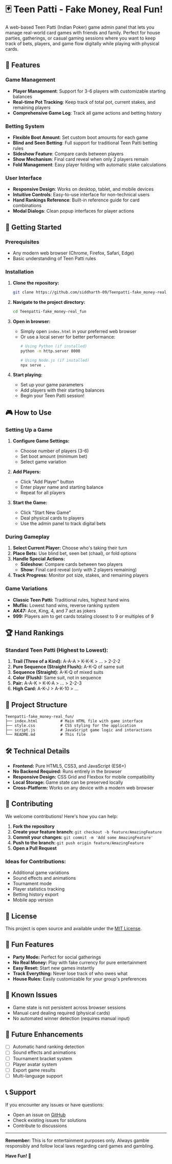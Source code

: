 # 🃏 Teen Patti - Fake Money, Real Fun!

A web-based Teen Patti (Indian Poker) game admin panel that lets you manage real-world card games with friends and family. Perfect for house parties, gatherings, or casual gaming sessions where you want to keep track of bets, players, and game flow digitally while playing with physical cards.

## 🎯 Features

### Game Management
- **Player Management**: Support for 3-6 players with customizable starting balances
- **Real-time Pot Tracking**: Keep track of total pot, current stakes, and remaining players
- **Comprehensive Game Log**: Track all game actions and betting history

### Betting System
- **Flexible Boot Amount**: Set custom boot amounts for each game
- **Blind and Seen Betting**: Full support for traditional Teen Patti betting rules
- **Sideshow Feature**: Compare cards between players
- **Show Mechanism**: Final card reveal when only 2 players remain
- **Fold Management**: Easy player folding with automatic stake calculations

### User Interface
- **Responsive Design**: Works on desktop, tablet, and mobile devices
- **Intuitive Controls**: Easy-to-use interface for non-technical users
- **Hand Rankings Reference**: Built-in reference guide for card combinations
- **Modal Dialogs**: Clean popup interfaces for player actions

## 🚀 Getting Started

### Prerequisites
- Any modern web browser (Chrome, Firefox, Safari, Edge)
- Basic understanding of Teen Patti rules

### Installation

1. **Clone the repository:**
   ```bash
   git clone https://github.com/siddharth-09/Teenpatti-fake_money-real_fun.git
   ```

2. **Navigate to the project directory:**
   ```bash
   cd Teenpatti-fake_money-real_fun
   ```

3. **Open in browser:**
   - Simply open `index.html` in your preferred web browser
   - Or use a local server for better performance:
     ```bash
     # Using Python (if installed)
     python -m http.server 8000
     
     # Using Node.js (if installed)
     npx serve .
     ```

4. **Start playing:**
   - Set up your game parameters
   - Add players with their starting balances
   - Begin your Teen Patti session!

## 🎮 How to Use

### Setting Up a Game

1. **Configure Game Settings:**
   - Choose number of players (3-6)
   - Set boot amount (minimum bet)
   - Select game variation

2. **Add Players:**
   - Click "Add Player" button
   - Enter player name and starting balance
   - Repeat for all players

3. **Start the Game:**
   - Click "Start New Game"
   - Deal physical cards to players
   - Use the admin panel to track digital bets

### During Gameplay

1. **Select Current Player:** Choose who's taking their turn
2. **Place Bets:** Use blind bet, seen bet (chaal), or fold options
3. **Handle Special Actions:**
   - **Sideshow:** Compare cards between two players
   - **Show:** Final card reveal (only with 2 players remaining)
4. **Track Progress:** Monitor pot size, stakes, and remaining players

### Game Variations

- **Classic Teen Patti:** Traditional rules, highest hand wins
- **Muflis:** Lowest hand wins, reverse ranking system
- **AK47:** Ace, King, 4, and 7 act as jokers
- **999:** Players aim to get cards totaling closest to 9 or multiples of 9

## 🏆 Hand Rankings

### Standard Teen Patti (Highest to Lowest):
1. **Trail (Three of a Kind):** A-A-A > K-K-K > ... > 2-2-2
2. **Pure Sequence (Straight Flush):** A-K-Q of same suit
3. **Sequence (Straight):** A-K-Q of mixed suits
4. **Color (Flush):** Same suit, not in sequence
5. **Pair:** A-A-K > K-K-A > ... > 2-2-3
6. **High Card:** A-K-J > A-K-10 > ...

## 📁 Project Structure

```
Teenpatti-fake_money-real_fun/
├── index.html          # Main HTML file with game interface
├── style.css           # CSS styling for the application
├── script.js           # JavaScript game logic and interactions
└── README.md           # This file
```

## 🛠️ Technical Details

- **Frontend:** Pure HTML5, CSS3, and JavaScript (ES6+)
- **No Backend Required:** Runs entirely in the browser
- **Responsive Design:** CSS Grid and Flexbox for mobile compatibility
- **Local Storage:** Game state can be preserved locally
- **Cross-Platform:** Works on any device with a modern web browser

## 🤝 Contributing

We welcome contributions! Here's how you can help:

1. **Fork the repository**
2. **Create your feature branch:** `git checkout -b feature/AmazingFeature`
3. **Commit your changes:** `git commit -m 'Add some AmazingFeature'`
4. **Push to the branch:** `git push origin feature/AmazingFeature`
5. **Open a Pull Request**

### Ideas for Contributions:
- Additional game variations
- Sound effects and animations
- Tournament mode
- Player statistics tracking
- Betting history export
- Mobile app version

## 📝 License

This project is open source and available under the [MIT License](LICENSE).

## 🎉 Fun Features

- **Party Mode:** Perfect for social gatherings
- **No Real Money:** Play with fake currency for pure entertainment
- **Easy Reset:** Start new games instantly
- **Track Everything:** Never lose track of who owes what
- **House Rules:** Easily customizable for your group's preferences

## 🐛 Known Issues

- Game state is not persistent across browser sessions
- Manual card dealing required (physical cards)
- No automated winner detection (requires manual input)

## 🔮 Future Enhancements

- [ ] Automatic hand ranking detection
- [ ] Sound effects and animations
- [ ] Tournament bracket system
- [ ] Player avatar system
- [ ] Export game results
- [ ] Multi-language support

## 📞 Support

If you encounter any issues or have questions:
- Open an issue on [GitHub](https://github.com/siddharth-09/Teenpatti-fake_money-real_fun/issues)
- Check existing issues for solutions
- Contribute to discussions

---

**Remember:** This is for entertainment purposes only. Always gamble responsibly and follow local laws regarding card games and gambling.

**Have Fun! 🎊**
